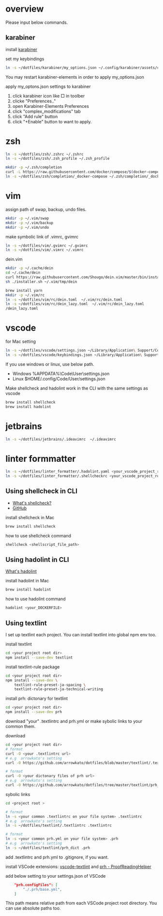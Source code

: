 # overview
Please input below commands.

## karabiner
install [karabiner](https://karabiner-elements.pqrs.org/)

set my keybindings
```zsh
ln -s ~/dotfiles/karabiner/my_options.json ~/.config/karabiner/assets/complex_modifications/my_option.json
```

You may restart karabiner-elements in order to apply my_options.json

apply my_optons.json settings to karabiner
1. click karabiner icon like □ in toolber
2. clicke "Preferences.."
3. open Karabiner-Elements Preferences
4. click "complex_modifications" tab
5. click "Add rule" button
6. click "+Enable" button to want to apply.



# zsh
```zsh
ln -s ~/dotfiles/zsh/.zshrc ~/.zshrc
ln -s ~/dotfiles/zsh/.zsh_profile ~/.zsh_profile

mkdir -p ~/.zsh/completion
curl -L https://raw.githubusercontent.com/docker/compose/$(docker-compose version --short)/contrib/completion/zsh/_docker-compose > ~/dotfiles/zsh/completion/_docker-compose
ln -s ~/dotfiles/zsh/completion/_docker-compose ~/.zsh/completion/_docker-compose
```

# vim

assign path of swap, backup, undo files.
```zsh
mkdir -p ~/.vim/swap
mkdir -p ~/.vim/backup
mkdir -p ~/.vim/undo
```

make symbolic link of .vimrc, gvimrc
```zsh
ln -s ~/dotfiles/vim/.gvimrc ~/.gvimrc
ln -s ~/dotfiles/vim/.vimrc ~/.vimrc
```

dein.vim
```zsh
mkdir -p ~/.cache/dein
cd ~/.cache/dein
curl https://raw.githubusercontent.com/Shougo/dein.vim/master/bin/installer.sh > installer.sh
sh ./installer.sh ~/.vim/tmp/dein

brew install yarn
mkdir -p ~/.vim/rc
ln -s ~/dotfiles/vim/rc/dein.toml  ~/.vim/rc/dein.toml
ln -s ~/dotfiles/vim/rc/dein_lazy.toml  ~/.vim/rc/dein_lazy.toml
/dein_lazy.toml
```

# vscode

for Mac setting
```zsh
ln -s ~/dotfiles/vscode/settings.json ~/Library/Application\ Support/Code/User/settings.json
ln -s ~/dotfiles/vscode/keybindings.json ~/Library/Application\ Support/Code/User/keybindings.json
```
If you use windows or linux, use below path.
* Windows %APPDATA%\Code\User\settings.json
* Linux $HOME/.config/Code/User/settings.json

Make shellcheck and hadolint work in the CLI with the same settings as vscode
```zsh
brew install shellcheck
brew install hadolint
```



# jetbrains

```zsh
ln -s ~/dotfiles/jetbrains/.ideavimrc  ~/.ideavimrc
```


# linter formmatter

```zsh
ln -s ~/dotfiles/linter_formatter/.hadolint.yaml <your_vscode_project_root_dir>/.hadolint.yaml
ln -s ~/dotfiles/linter_formatter/.shellcheckrc <your_vscode_project_root_dir>/.shellcheckrc
```

## Using shellcheck in CLI

- [What's shellcheck?](https://www.shellcheck.net/)
- [GitHub](https://github.com/koalaman/shellcheck)

install shellcheck in Mac
```zsh
brew install shellcheck
```
how to use shellcheck command
```zsh
shellcheck <shellscript_file_path>
```

## Using hadolint in CLI

[What's hadolint](https://github.com/hadolint/hadolint)

install hadolint in Mac
```zsh
brew install hadolint
```
how to use hadolint command
```zsh
hadolint <your_DOCKERFILE>
```

## Using textlint

I set up textlint each project.
You can install textlint into global npm env too.

install textlint
```zsh
cd <your project root dir>
npm install --save-dev textlint 
```

install textlint-rule package

```zsh
cd <your project root dir>
npm install --save-dev \
    textlint-rule-preset-ja-spacing \
    textlint-rule-preset-ja-technical-writing
```


install prh: dictonary for textlint
```zsh
cd <your project root dir>
npm install --save-dev prh
```

download "your" .textlintrc and prh.yml
or make sybolic links to your common them.

download
```zsh
cd <your project root dir>
# format
curl -O <your .textlintrc url>
# e.g  arrowkato's setting
curl -O https://github.com/arrowkato/dotfiles/blob/master/textlint/.textlintrc

# format
curl -O <your dictonary files of prh url>
# e.g  arrowkato's setting
curl -O https://github.com/arrowkato/dotfiles/tree/master/textlint/prh_dict
```

sybolic links
```zsh
cd <project root >

# format
ln -s <your common .textlintrc on your file system> .textlintrc
# e.g  arrowkato's setting
ln -s ~/dotfiles/textlint/.textlintrc .textlintrc

# format
ln -s <your common prh.yml on your file system> .prh
# e.g  arrowkato's setting
ln -s ~/dotfiles/textlint/prh_dict .prh
```

add .textlintrc and prh.yml to .gitignore, if you want.


install VSCode extensions: [vscode-textlint](https://marketplace.visualstudio.com/items?itemName=taichi.vscode-textlint) and [prh - ProofReadingHelper](https://marketplace.visualstudio.com/items?itemName=vvakame.vscode-prh-extention)

add below setting to your settings.json of VSCode
```json
    "prh.configFiles": [
        "./.prh/base.yml",
    ]
```
This path means relative path from each VSCode project root directory.
You can use absolute paths too.
